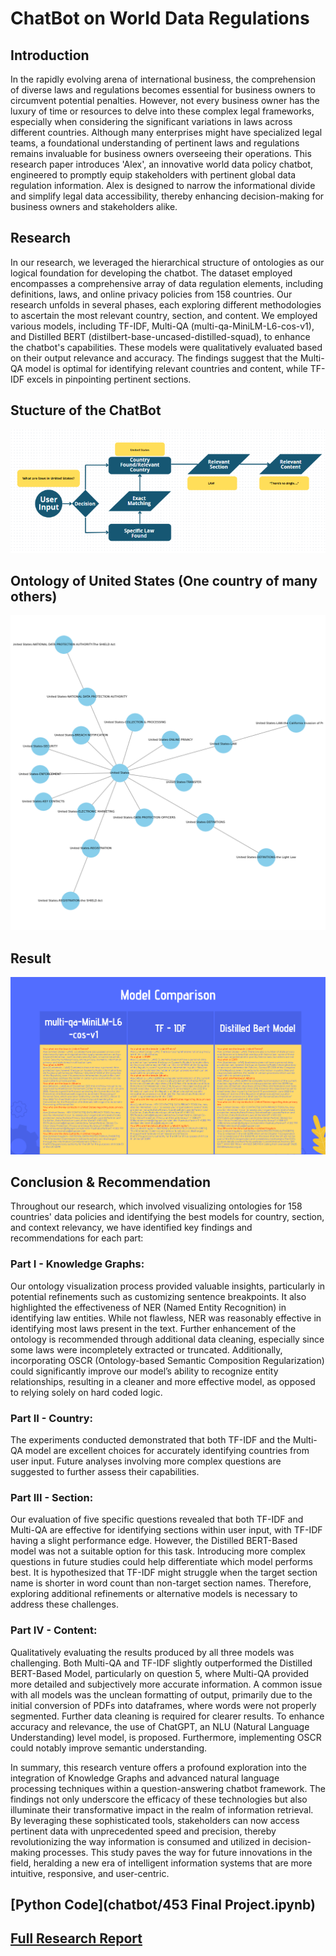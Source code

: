 # ChatBot on World Data Regulations
## Introduction 
In the rapidly evolving arena of international business, the comprehension of diverse laws and
regulations becomes essential for business owners to circumvent potential penalties. However,
not every business owner has the luxury of time or resources to delve into these complex legal
frameworks, especially when considering the significant variations in laws across different
countries. Although many enterprises might have specialized legal teams, a foundational
understanding of pertinent laws and regulations remains invaluable for business owners
overseeing their operations.
This research paper introduces 'Alex', an innovative world data policy chatbot, engineered to
promptly equip stakeholders with pertinent global data regulation information. Alex is designed
to narrow the informational divide and simplify legal data accessibility, thereby enhancing
decision-making for business owners and stakeholders alike.
## Research 
In our research, we leveraged the hierarchical structure of ontologies as our logical foundation
for developing the chatbot. The dataset employed encompasses a comprehensive array of data
regulation elements, including definitions, laws, and online privacy policies from 158 countries.
Our research unfolds in several phases, each exploring different methodologies to ascertain the
most relevant country, section, and content. We employed various models, including TF-IDF,
Multi-QA (multi-qa-MiniLM-L6-cos-v1), and Distilled BERT
(distilbert-base-uncased-distilled-squad), to enhance the chatbot's capabilities. These models
were qualitatively evaluated based on their output relevance and accuracy. The findings suggest
that the Multi-QA model is optimal for identifying relevant countries and content, while TF-IDF
excels in pinpointing pertinent sections.
## Stucture of the ChatBot

![structure](chatbot/structure.png)

## Ontology of United States (One country of many others) 

![ontology](ontology.png)

## Result 

![structure](chatbot/model_comparison.png)

## Conclusion & Recommendation
Throughout our research, which involved visualizing ontologies for 158 countries' data policies
and identifying the best models for country, section, and context relevancy, we have identified
key findings and recommendations for each part:
### Part I - Knowledge Graphs:
Our ontology visualization process provided valuable insights, particularly in potential
refinements such as customizing sentence breakpoints. It also highlighted the effectiveness of
NER (Named Entity Recognition) in identifying law entities. While not flawless, NER was
reasonably effective in identifying most laws present in the text. Further enhancement of the
ontology is recommended through additional data cleaning, especially since some laws were
incompletely extracted or truncated. Additionally, incorporating OSCR (Ontology-based
Semantic Composition Regularization) could significantly improve our model’s ability to
recognize entity relationships, resulting in a cleaner and more effective model, as opposed to
relying solely on hard coded logic.
### Part II - Country:
The experiments conducted demonstrated that both TF-IDF and the Multi-QA model are
excellent choices for accurately identifying countries from user input. Future analyses involving
more complex questions are suggested to further assess their capabilities.
### Part III - Section:
Our evaluation of five specific questions revealed that both TF-IDF and Multi-QA are effective
for identifying sections within user input, with TF-IDF having a slight performance edge.
However, the Distilled BERT-Based model was not a suitable option for this task. Introducing
more complex questions in future studies could help differentiate which model performs best. It
is hypothesized that TF-IDF might struggle when the target section name is shorter in word
count than non-target section names. Therefore, exploring additional refinements or alternative
models is necessary to address these challenges.
### Part IV - Content:
Qualitatively evaluating the results produced by all three models was challenging. Both
Multi-QA and TF-IDF slightly outperformed the Distilled BERT-Based Model, particularly on
question 5, where Multi-QA provided more detailed and subjectively more accurate information.
A common issue with all models was the unclean formatting of output, primarily due to the
initial conversion of PDFs into dataframes, where words were not properly segmented. Further
data cleaning is required for clearer results. To enhance accuracy and relevance, the use of
ChatGPT, an NLU (Natural Language Understanding) level model, is proposed. Furthermore,
implementing OSCR could notably improve semantic understanding.

In summary, this research venture offers a profound exploration into the integration of
Knowledge Graphs and advanced natural language processing techniques within a
question-answering chatbot framework. The findings not only underscore the efficacy of these
technologies but also illuminate their transformative impact in the realm of information retrieval.
By leveraging these sophisticated tools, stakeholders can now access pertinent data with
unprecedented speed and precision, thereby revolutionizing the way information is consumed
and utilized in decision-making processes. This study paves the way for future innovations in the
field, heralding a new era of intelligent information systems that are more intuitive, responsive,
and user-centric.
## [Python Code](chatbot/453 Final Project.ipynb)
## [Full Research Report](chatbot/full_report_pdf)
